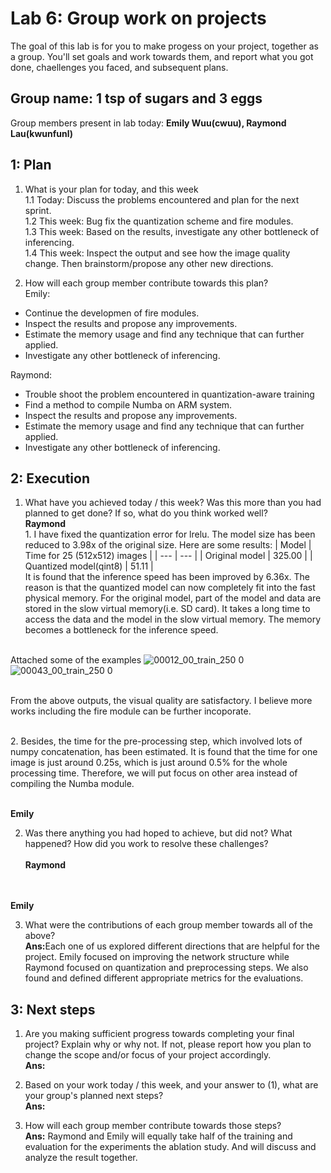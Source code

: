 Lab 6: Group work on projects
===
The goal of this lab is for you to make progess on your project, together as a group. You'll set goals and work towards them, and report what you got done, chaellenges you faced, and subsequent plans.


Group name: 1 tsp of sugars and 3 eggs
---
Group members present in lab today: <b>Emily Wuu(cwuu), Raymond Lau(kwunfunl)</b>


1: Plan
----
1. What is your plan for today, and this week <br/>
1.1 Today: Discuss the problems encountered and plan for the next sprint. <br/>
1.2 This week: Bug fix the quantization scheme and fire modules. <br/>
1.3 This week: Based on the results, investigate any other bottleneck of inferencing. <br/>
1.4 This week: Inspect the output and see how the image quality change. Then brainstorm/propose any other new directions. <br/>

2. How will each group member contribute towards this plan?<br/>
Emily:
- Continue the developmen of fire modules.
- Inspect the results and propose any improvements.
- Estimate the memory usage and find any technique that can further applied.
- Investigate any other bottleneck of inferencing.

Raymond:
- Trouble shoot the problem encountered in quantization-aware training
- Find a method to compile Numba on ARM system.
- Inspect the results and propose any improvements.
- Estimate the memory usage and find any technique that can further applied.
- Investigate any other bottleneck of inferencing.

2: Execution
----
1. What have you achieved today / this week? Was this more than you had planned to get done? If so, what do you think worked well?
<br><b>Raymond</b>
<br>1. I have fixed the quantization error for lrelu. The model size has been reduced to 3.98x of the original size. Here are some results:
| Model | Time for 25 (512x512) images |
| --- | --- |
| Original model | 325.00 |
| Quantized model(qint8) | 51.11 |
<br> It is found that the inference speed has been improved by 6.36x. The reason is that the quantized model can now completely fit into the fast physical memory. For the original model, part of the model and data are stored in the slow virtual memory(i.e. SD card). It takes a long time to access the data and the model in the slow virtual memory. The memory becomes a bottleneck for the inference speed.  

<br>Attached some of the examples
![00012_00_train_250 0](https://user-images.githubusercontent.com/90403016/141134057-00d5cfaa-c739-419c-a90c-52c81e557e4a.jpg)
![00043_00_train_250 0](https://user-images.githubusercontent.com/90403016/141134166-31841c5e-4685-4e06-b4f3-83440a00fdd7.jpg)

<br>From the above outputs, the visual quality are satisfactory. I believe more works including the fire module can be further incoporate.

<br>2. Besides, the time for the pre-processing step, which involved lots of numpy concatenation, has been estimated. It is found that the time for one image is just around 0.25s, which is just around 0.5% for the whole processing time. Therefore, we will put focus on other area instead of compiling the Numba module.

<br><b>Emily</b>


2. Was there anything you had hoped to achieve, but did not? What happened? How did you work to resolve these challenges?
<br><br><b>Raymond</b>

<br><br><b>Emily</b><br>


3. What were the contributions of each group member towards all of the above?
<br><b>Ans:</b>Each one of us explored different directions that are helpful for the project. Emily focused on improving the network structure while Raymond focused on quantization and preprocessing steps. We also found and defined different appropriate metrics for the evaluations.
  
3: Next steps
----
1. Are you making sufficient progress towards completing your final project? Explain why or why not. If not, please report how you plan to change the scope and/or focus of your project accordingly.
<br><b>Ans:</b> 
2. Based on your work today / this week, and your answer to (1), what are your group's planned next steps?
 <br><b>Ans:</b> 
 
3. How will each group member contribute towards those steps? 
<br><b>Ans:</b> Raymond and Emily will equally take half of the training and evaluation for the experiments the ablation study. And will discuss and analyze the result together. 
